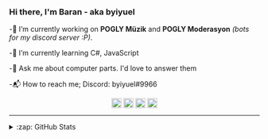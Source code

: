 ### Hi there, I'm Baran - aka byiyuel

-🔭 I’m currently working on **POGLY Müzik** and **POGLY Moderasyon** *(bots for my discord server :P)*.

-🌱 I’m currently learning C#, JavaScript

-💬 Ask me about computer parts. I'd love to answer them

-📬 How to reach me; Discord: byiyuel#9966 

<p align="center">
  <a href="https://instagram.com/byiyuel" title="Instagram" target="_blank"><img align="center" src="https://cdn.jsdelivr.net/npm/simple-icons@3.0.1/icons/instagram.svg" alt="xaron.js" height="20" width="20" /></a>
  <a href="https://discord.gg/dAuDdH85ts" title="Discord Server" target="_blank"><img align="center" src="https://cdn.jsdelivr.net/npm/simple-icons@3.0.1/icons/discord.svg" alt="https://discord.gg/dAuDdH85ts" height="20" width="20" /></a>
    <a href="https://youtube.com/byiyuell" title="YouTube" target="_blank"><img align="center" src="https://cdn.jsdelivr.net/npm/simple-icons@3.0.1/icons/youtube.svg" alt="discord.gg/zjTVJCR7pm" height="20" width="20" /></a>
  <a href="https://dev.to/byiyuel" title="Dev.to" target="_blank"><img align="center" src="https://cdn.jsdelivr.net/npm/simple-icons@3.0.1/icons/dev-dot-to.svg" alt="xaron" height="20" width="20" /></a><br/>
  

---

<details>
  <summary>:zap: GitHub Stats</summary>

![GitHub stats](https://github-readme-stats.vercel.app/api?username=byiyuel&theme=cobalt&show_icons=true)
  



  

